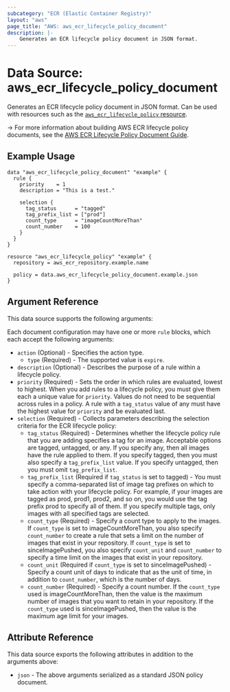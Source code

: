 ```yaml
---
subcategory: "ECR (Elastic Container Registry)"
layout: "aws"
page_title: "AWS: aws_ecr_lifecycle_policy_document"
description: |-
    Generates an ECR lifecycle policy document in JSON format.
---
```


# Data Source: aws_ecr_lifecycle_policy_document

Generates an ECR lifecycle policy document in JSON format. Can be used with resources such as the [`aws_ecr_lifecycle_policy` resource](/docs/providers/aws/r/ecr_lifecycle_policy.html).

-> For more information about building AWS ECR lifecycle policy documents, see the [AWS ECR Lifecycle Policy Document Guide](https://docs.aws.amazon.com/AmazonECR/latest/userguide/LifecyclePolicies.html).

## Example Usage

```hcl
data "aws_ecr_lifecycle_policy_document" "example" {
  rule {
    priority    = 1
    description = "This is a test."

    selection {
      tag_status      = "tagged"
      tag_prefix_list = ["prod"]
      count_type      = "imageCountMoreThan"
      count_number    = 100
    }
  }
}

resource "aws_ecr_lifecycle_policy" "example" {
  repository = aws_ecr_repository.example.name

  policy = data.aws_ecr_lifecycle_policy_document.example.json
}
```

## Argument Reference

This data source supports the following arguments:

Each document configuration may have one or more `rule` blocks, which each accept the following arguments:

* `action` (Optional) - Specifies the action type.
    * `type` (Required) - The supported value is `expire`.
* `description` (Optional) - Describes the purpose of a rule within a lifecycle policy.
* `priority` (Required) - Sets the order in which rules are evaluated, lowest to highest. When you add rules to a lifecycle policy, you must give them each a unique value for `priority`. Values do not need to be sequential across rules in a policy. A rule with a `tag_status` value of any must have the highest value for `priority` and be evaluated last.
* `selection` (Required) -  Collects parameters describing the selection criteria for the ECR lifecycle policy:
    * `tag_status` (Required) - Determines whether the lifecycle policy rule that you are adding specifies a tag for an image. Acceptable options are tagged, untagged, or any. If you specify any, then all images have the rule applied to them. If you specify tagged, then you must also specify a `tag_prefix_list` value. If you specify untagged, then you must omit `tag_prefix_list`.
    * `tag_prefix_list` (Required if `tag_status` is set to tagged) - You must specify a comma-separated list of image tag prefixes on which to take action with your lifecycle policy. For example, if your images are tagged as prod, prod1, prod2, and so on, you would use the tag prefix prod to specify all of them. If you specify multiple tags, only images with all specified tags are selected.
    * `count_type` (Required) - Specify a count type to apply to the images. If `count_type` is set to imageCountMoreThan, you also specify `count_number` to create a rule that sets a limit on the number of images that exist in your repository. If `count_type` is set to sinceImagePushed, you also specify `count_unit` and `count_number` to specify a time limit on the images that exist in your repository.
    * `count_unit` (Required if `count_type` is set to sinceImagePushed) - Specify a count unit of days to indicate that as the unit of time, in addition to `count_number`, which is the number of days.
    * `count_number` (Required) - Specify a count number. If the `count_type` used is imageCountMoreThan, then the value is the maximum number of images that you want to retain in your repository. If the `count_type` used is sinceImagePushed, then the value is the maximum age limit for your images.

## Attribute Reference

This data source exports the following attributes in addition to the arguments above:

* `json` - The above arguments serialized as a standard JSON policy document.
